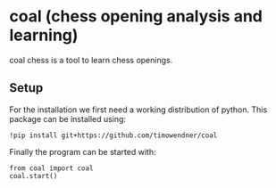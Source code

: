 # coal (chess opening analysis and learning)
coal chess is a tool to learn chess openings. 

## Setup
For the installation we first need a working distribution of python. This package can be installed using:
```
!pip install git+https://github.com/timowendner/coal
```
Finally the program can be started with:
```
from coal import coal
coal.start()
```